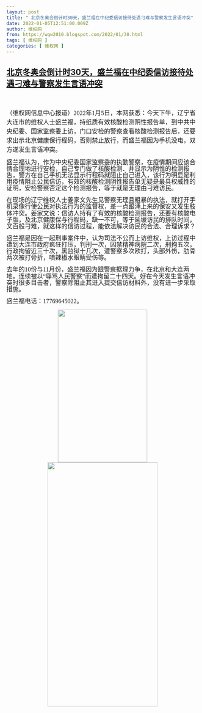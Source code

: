 ```yaml
---
layout: post
title: " 北京冬奥会倒计时30天，盛兰福在中纪委信访接待处遇刁难与警察发生言语冲突"
date: 2022-01-05T12:51:00.009Z
author: 维权网
from: https://wqw2010.blogspot.com/2022/01/30.html
tags: [ 维权网 ]
categories: [ 维权网 ]
---
```

<!--1641387060009-->
[北京冬奥会倒计时30天，盛兰福在中纪委信访接待处遇刁难与警察发生言语冲突](https://wqw2010.blogspot.com/2022/01/30.html)
------

<div>
<p><span></span></p><a name='more'></a><span style="font-family: 宋体; font-size: 12pt;"><br /></span><p></p><p><span style="font-family: 宋体; font-size: 12pt;">（维权网信息中心报道）</span><span lang="EN-US" style="font-family: 宋体; font-size: 12pt;">2022</span><span style="font-family: 宋体; font-size: 12pt;">年</span><span lang="EN-US" style="font-family: 宋体; font-size: 12pt;">1</span><span style="font-family: 宋体; font-size: 12pt;">月</span><span lang="EN-US" style="font-family: 宋体; font-size: 12pt;">5</span><span style="font-family: 宋体; font-size: 12pt;">日，本网获悉：今天下午，辽宁省大连市的维权人士盛兰福，持纸质有效核酸检测阴性报告单，到中共中央纪委、国家监察委上访，门口安检的警察查看核酸检测报告后，还要求出示北京健康保行程码，否则禁止放行，而盛兰福因为手机没电，双方遂发生言语冲突。</span></p> <p class="MsoNormal" style="line-height: 107%; margin-bottom: 8.0pt; tab-stops: 122.5pt;"><span style="font-family: 宋体; font-size: 12.0pt; line-height: 107%; mso-ansi-language: EN-US; mso-bidi-font-family: &quot;Times New Roman&quot;;">盛兰福认为，作为中央纪委国家监察委的执勤警察，在疫情期间应该合情合理地进行安检，自己专门做了核酸检测、并显示为阴性的检测报告，警方在自己手机无法显示行程码就阻止自己进入，该行为明显是利用疫情阻止公民信访，有效的核酸检测阴性报告单无疑是最具权威性的证明，安检警察否定这个检测报告，等于就是无理由刁难访民。<span lang="EN-US"><o:p></o:p></span></span></p> <p class="MsoNormal" style="line-height: 107%; margin-bottom: 8.0pt; tab-stops: 122.5pt;"><span style="font-family: 宋体; font-size: 12.0pt; line-height: 107%; mso-ansi-language: EN-US; mso-bidi-font-family: &quot;Times New Roman&quot;;">在现场的辽宁维权人士姜家文先生见警察无理且粗暴的执法，就打开手机录像行使公民对执法行为的监督权，差一点跟涌上来的保安又发生肢体冲突。姜家文说：信访人持有了有效的核酸检测报告，还要有核酸电子版，及北京健康保与行程码，缺一不可，等于延缓访民的排队时间，又百般刁难，就这样的信访过程，能依法解决访民的合法、合理诉求？<span lang="EN-US"><o:p></o:p></span></span></p> <p class="MsoNormal" style="line-height: 107%; margin-bottom: 8.0pt; tab-stops: 122.5pt;"><span style="font-family: 宋体; font-size: 12.0pt; line-height: 107%; mso-ansi-language: EN-US; mso-bidi-font-family: &quot;Times New Roman&quot;;">盛兰福是因在一起刑事案件中，认为司法不公而上访维权，上访过程中遭到大连市政府疯狂打压，判刑一次，囚禁精神病院二次，刑拘五次，行政拘留近三十次，黑监狱十几次，遭警察多次欧打，头部外伤，肋骨两次被打骨折，喷辣椒水眼睛受伤等。<span lang="EN-US"><o:p></o:p></span></span></p> <p class="MsoNormal" style="line-height: 107%; margin-bottom: 8.0pt; tab-stops: 122.5pt;"><span style="font-family: 宋体; font-size: 12.0pt; line-height: 107%; mso-ansi-language: EN-US; mso-bidi-font-family: &quot;Times New Roman&quot;;">去年的<span lang="EN-US">10</span>份与<span lang="EN-US">11</span>月份，盛兰福因为跟警察据理力争，在北京和大连两地，连续被以“辱骂人民警察”而遭拘留二十四天。好在今天发生言语冲突时很多目击者，警察除阻止其进入提交信访材料外，没有进一步采取措施。<span lang="EN-US"><o:p></o:p></span></span></p> <p class="MsoNormal" style="line-height: 107%; margin-bottom: 8.0pt; tab-stops: 122.5pt;"><span style="font-family: 宋体; font-size: 12.0pt; line-height: 107%; mso-ansi-language: EN-US; mso-bidi-font-family: &quot;Times New Roman&quot;;">盛兰福电话：<span lang="EN-US">17769645022</span>。<span lang="EN-US"><o:p></o:p></span></span></p><p class="MsoNormal" style="line-height: 107%; margin-bottom: 8.0pt; tab-stops: 122.5pt;"></p><div class="separator" style="clear: both; text-align: center;"><a href="https://blogger.googleusercontent.com/img/a/AVvXsEhedBE5AnPGF0HLlo5cBD_yAdekT1ExEPE9tY0w8FvHFHJHOP6JPK20UV7fCwusPk0J4dj4g9c1wjyGSH52J49-Xgt5eUcK6YOfb3Ne_7l6vAJGDHMZtOsGKBXA7_RDAkzintuCVAY83_rwGmrNb4B8V_jUDiJxIILjWc2a6nhmXsNfSMnxI7Qcrnbi6A=s878" imageanchor="1" style="margin-left: 1em; margin-right: 1em;"><img border="0" data-original-height="878" data-original-width="512" height="400" src="https://blogger.googleusercontent.com/img/a/AVvXsEhedBE5AnPGF0HLlo5cBD_yAdekT1ExEPE9tY0w8FvHFHJHOP6JPK20UV7fCwusPk0J4dj4g9c1wjyGSH52J49-Xgt5eUcK6YOfb3Ne_7l6vAJGDHMZtOsGKBXA7_RDAkzintuCVAY83_rwGmrNb4B8V_jUDiJxIILjWc2a6nhmXsNfSMnxI7Qcrnbi6A=w234-h400" width="234" /></a></div><div class="separator" style="clear: both; text-align: center;"><a href="https://blogger.googleusercontent.com/img/a/AVvXsEjHDMJbVp1NCEcebqk9YbY5H2fNdPQlBC3-Tn0bzzggbQZnIEw3ju0SdjJTME-dsfStGTLEggRqmjLj5f00yrBHvyMuW8Gsy2CJAg_fgTwMDH248urDveZDE_aiItGMjBQ6Y4dTvrrhDu9Ek0IVF4RFT8Z80sCtwLvjbUKyi5f0H2ZO_SiHd2qJeEzTLw=s2400" imageanchor="1" style="margin-left: 1em; margin-right: 1em;"><img border="0" data-original-height="2400" data-original-width="1080" height="640" src="https://blogger.googleusercontent.com/img/a/AVvXsEjHDMJbVp1NCEcebqk9YbY5H2fNdPQlBC3-Tn0bzzggbQZnIEw3ju0SdjJTME-dsfStGTLEggRqmjLj5f00yrBHvyMuW8Gsy2CJAg_fgTwMDH248urDveZDE_aiItGMjBQ6Y4dTvrrhDu9Ek0IVF4RFT8Z80sCtwLvjbUKyi5f0H2ZO_SiHd2qJeEzTLw=w288-h640" width="288" /></a></div><p></p>
</div>

